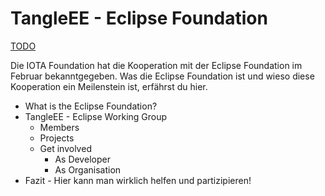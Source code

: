 # TangleEE - Eclipse Foundation

[TODO]()

<div class="head_text">
Die IOTA Foundation hat die Kooperation mit der Eclipse Foundation im Februar bekanntgegeben. Was die Eclipse Foundation ist und wieso diese Kooperation ein Meilenstein ist, erfährst du hier.
</div>

- What is the Eclipse Foundation?
- TangleEE - Eclipse Working Group
    - Members
    - Projects
    - Get involved
        - As Developer
        - As Organisation
- Fazit - Hier kann man wirklich helfen und partizipieren!
